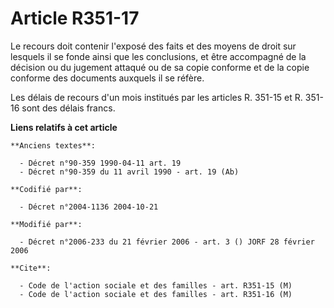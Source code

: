# Article R351-17

Le recours doit contenir l'exposé des faits et des moyens de droit sur lesquels il se fonde ainsi que les conclusions, et
être accompagné de la décision ou du jugement attaqué ou de sa copie conforme et de la copie conforme des documents auxquels
il se réfère.

Les délais de recours d'un mois institués par les articles R. 351-15 et R. 351-16 sont des délais francs.

**Liens relatifs à cet article**

	**Anciens textes**:

	  - Décret n°90-359 1990-04-11 art. 19
	  - Décret n°90-359 du 11 avril 1990 - art. 19 (Ab)

	**Codifié par**:

	  - Décret n°2004-1136 2004-10-21

	**Modifié par**:

	  - Décret n°2006-233 du 21 février 2006 - art. 3 () JORF 28 février 2006

	**Cite**:

	  - Code de l'action sociale et des familles - art. R351-15 (M)
	  - Code de l'action sociale et des familles - art. R351-16 (M)
